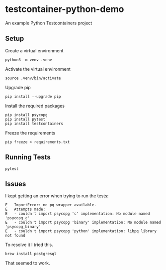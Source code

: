 # testcontainer-python-demo

An example Python Testcontainers project


## Setup

Create a virtual environment

```shell
python3 -m venv .venv
```

Activate the virtual environment

```shell
source .venv/bin/activate
```

Upgrade pip

```shell
pip install --upgrade pip
```

Install the required packages

```shell
pip install psycopg
pip install pytest
pip install testcontainers
```

Freeze the requirements

```shell
pip freeze > requirements.txt
```

## Running Tests

```shell
pytest
```

## Issues

I kept getting an error when trying to run the tests:

```text
E   ImportError: no pq wrapper available.
E   Attempts made:
E   - couldn't import psycopg 'c' implementation: No module named 'psycopg_c'
E   - couldn't import psycopg 'binary' implementation: No module named 'psycopg_binary'
E   - couldn't import psycopg 'python' implementation: libpq library not found
```

To resolve it I tried this.

```shell
brew install postgresql
```

That seemed to work.